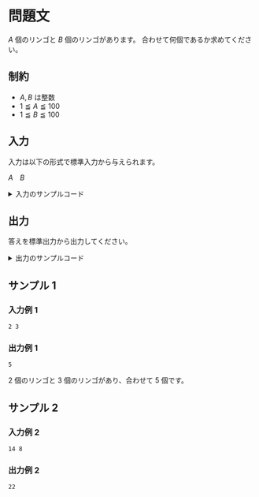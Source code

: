 # 問題文
$A$ 個のリンゴと $B$ 個のリンゴがあります。
合わせて何個であるか求めてください。


## 制約
- $A, B$ は整数
- $1 \leqq A \leqq 100$
- $1 \leqq B \leqq 100$


## 入力
入力は以下の形式で標準入力から与えられます。

$A$&emsp;$B$

<details>
<summary>入力のサンプルコード</summary>
<div>
与えられる入力を受け取るコードの一例です。

```py
A, B = map(int, input().split())
# ここからコードを入力してください。

```

```java
import java.util.Scanner;

public class Main {
    public static void main(String[] args) {
        Scanner sc = new Scanner(System.in);

        int A = sc.nextInt();
        int B = sc.nextInt();

        /* # ここからコードを入力してください。 */
    }
}
```
</div>
</details>

## 出力
答えを標準出力から出力してください。

<details>
<summary>出力のサンプルコード</summary>
<div>
整数 <code>100</code> を出力するコードの一例です。

```py
print(100)

```

```java
import java.util.Scanner;

public class Main {
    public static void main(String[] args) {
        System.out.println(100);
    }
}

```
</div>
</details>

## サンプル 1
### 入力例 1
```
2 3
```

### 出力例 1
```
5
```

$2$ 個のリンゴと $3$ 個のリンゴがあり、合わせて $5$ 個です。


## サンプル 2
### 入力例 2
```
14 8
```

### 出力例 2
```
22
```
